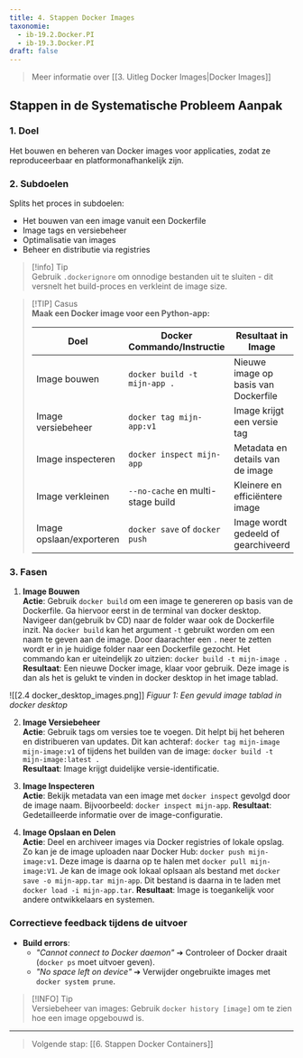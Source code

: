 ```yaml
---
title: 4. Stappen Docker Images
taxonomie:
  - ib-19.2.Docker.PI
  - ib-19.3.Docker.PI
draft: false
---
```


> Meer informatie over [[3. Uitleg Docker Images|Docker Images]]

## Stappen in de Systematische Probleem Aanpak
### 1. Doel
Het bouwen en beheren van Docker images voor applicaties, zodat ze reproduceerbaar en platformonafhankelijk zijn.

### 2. Subdoelen
Splits het proces in subdoelen:
- Het bouwen van een image vanuit een Dockerfile
- Image tags en versiebeheer
- Optimalisatie van images
- Beheer en distributie via registries

> [!info] Tip  
> Gebruik `.dockerignore` om onnodige bestanden uit te sluiten - dit versnelt het build-proces en verkleint de image size.

> [!TIP] Casus  
> **Maak een Docker image voor een Python-app:**
> 
> |Doel|Docker Commando/Instructie|Resultaat in Image|
> |---|---|---|
> |Image bouwen|`docker build -t mijn-app .`|Nieuwe image op basis van Dockerfile|
> |Image versiebeheer|`docker tag mijn-app:v1`|Image krijgt een versie tag|
> |Image inspecteren|`docker inspect mijn-app`|Metadata en details van de image|
> |Image verkleinen|`--no-cache` en multi-stage build|Kleinere en efficiëntere image|
> |Image opslaan/exporteren|`docker save` of `docker push`|Image wordt gedeeld of gearchiveerd|

### 3. Fasen
1. **Image Bouwen**  
    **Actie**: Gebruik `docker build` om een image te genereren op basis van de Dockerfile. Ga hiervoor eerst in de terminal van docker desktop. Navigeer dan(gebruik bv CD) naar de folder waar ook de Dockerfile inzit. Na `docker build` kan het argument `-t` gebruikt worden om een naam te geven aan de image. Door daarachter een `.` neer te zetten wordt er in je huidige folder naar een Dockerfile gezocht. Het commando kan er uiteindelijk zo uitzien: `docker build -t mijn-image .`
	**Resultaat**: Een nieuwe Docker image, klaar voor gebruik. Deze image is dan als het is gelukt te vinden in docker desktop in het image tablad. 

![[2.4 docker_desktop_images.png]]
*Figuur 1: Een gevuld image tablad in docker desktop*
 
2. **Image Versiebeheer**  
    **Actie**: Gebruik tags om versies toe te voegen. Dit helpt bij het beheren en distribueren van updates. Dit kan achteraf: `docker tag mijn-image mijn-image:v1` of tijdens het builden van de image: `docker build -t mijn-image:latest .`  
    **Resultaat**: Image krijgt duidelijke versie-identificatie.

3. **Image Inspecteren**  
    **Actie**: Bekijk metadata van een image met `docker inspect` gevolgd door de image naam. Bijvoorbeeld: `docker inspect mijn-app`.
	**Resultaat**: Gedetailleerde informatie over de image-configuratie.

5. **Image Opslaan en Delen**  
    **Actie**: Deel en archiveer images via Docker registries of lokale opslag. Zo kan je de image uploaden naar Docker Hub: `docker push mijn-image:v1`. Deze image is daarna op te halen met `docker pull mijn-image:V1`. Je kan de image ook lokaal oplsaan als bestand met `docker save -o mijn-app.tar mijn-app`. Dit bestand is daarna in te laden met `docker load -i mijn-app.tar`.
    **Resultaat**: Image is toegankelijk voor andere ontwikkelaars en systemen.

### Correctieve feedback tijdens de uitvoer
- **Build errors**:
    - _"Cannot connect to Docker daemon"_ ➔ Controleer of Docker draait (`docker ps` moet uitvoer geven).
    - _"No space left on device"_ ➔ Verwijder ongebruikte images met `docker system prune`.

> [!INFO] Tip  
> Versiebeheer van images: Gebruik `docker history [image]` om te zien hoe een image opgebouwd is.

---

> Volgende stap: [[6. Stappen Docker Containers]]
